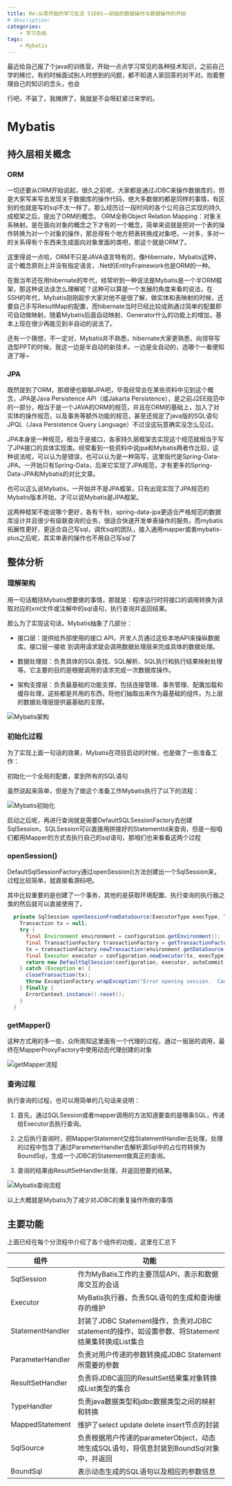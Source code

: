 ```yaml
---
title: Re:从零开始的学习生活 S1E01——初始的数据操作与数据操作的开始
# description: 
categories:
    - 学习总结
tags: 
    - Mybatis
--- 
```

最近给自己报了个java的训练营，开始一点点学习常见的各种技术知识，之前自己学的稀烂，有的时候面试别人时想到的问题，都不知道人家回答的对不对。抱着整理自己的知识的念头，也会

行吧，不装了，我摊牌了，我就是不会呀赶紧过来学的。
# Mybatis
## 持久层相关概念
### ORM
一切还要从ORM开始说起，很久之前呢，大家都是通过JDBC来操作数据库的，但是大家写来写去发现关于数据库的操作代码，绝大多数做的都是同样的事情，有区别的也就是写的sql不太一样了。那么经历过一段时间的各个公司自己实现的持久成框架之后，提出了ORM的概念。
ORM全称Object Relation Mapping：对象关系映射。是在面向对象的概念之下才有的一个概念，简单来说就是把对一个表的操作转换为对一个对象的操作，那总得有个地方把表转换成对象吧，一对多，多对一的关系得有个东西来生成面向对象里面的类吧，那这个就是ORM了。

这里得说一点哈，ORM不只是JAVA语言特有的，像Hibernate，Mybatis这种，这个概念原则上并没有指定语言，.Net的EntityFramework也是ORM的一种。

在我当年还在用hibernate的年代，经常听到一种说法是Mybatis是一个半ORM框架，那这种说法该怎么理解呢？这种可以算是一个发展的角度来看的说法，在SSH的年代，Mybatis刚刚起步大家对他不是很了解，做实体和表映射的时候，还要自己手写ResultMap的配置，而hibernate当时已经比较成熟通过简单的配置即可自动做映射。随着Mybatis后面自动映射、Generator什么的功能上的增加，基本上现在很少再能见到半自动的说法了。

还有一个猜想，不一定对，Mybatis并不熟悉，hibernate大家更熟悉，向领导写选型PPT的时候，我这一边是半自动的新技术，一边是全自动的，选哪个一看便知道了呀~

### JPA
既然提到了ORM，那顺便也聊聊JPA吧，毕竟经常会在某些资料中见到这个概念，JPA是Java Persistence API（或Jakarta Persistence），是之前J2EE规范中的一部分，相当于是一个JAVA的ORM的规范，并且在ORM的基础上，加入了对实体的操作规范，以及事务等额外功能的规范，甚至还规定了java版的SQL语句JPQL（Java Persistence Query Language）不过没这玩意确实没怎么见过。

JPA本身是一种规范，相当于是接口，各家持久层框架去实现这个规范就相当于写了JPA接口的具体实现类。经常看到一些资料中说jpa和Mybatis两者作比较，这种说法呢，可以认为是错误，也可以认为是一种简写，这里指代是Spring-Data-JPA，一开始只有Spring-Data，后来它实现了JPA规范，才有更多的Spring-Data-JPA和Mybatis的对比文章。

也可以这么说Mybatis，一开始并不是JPA框架，只有出现实现了JPA规范的Mybatis版本开始，才可以说Mybatis是JPA框架。

这两种框架不能说哪个更好，各有千秋，spring-data-jpa更适合严格规范的数据库设计并且很少有级联查询的业务，很适合快速开发单表操作的服务。而mybatis拓展性更好，更适合自己写sql，调优sql的团队，接入通用mapper或者mybatis-plus之后呢，其实单表的操作也不用自己写sql了

## 整体分析
### 理解架构
用一句话概括Mybatis想要做的事情，那就是：程序运行时将接口的调用转换为读取对应的xml文件或注解中的sql语句，执行查询并返回结果。

那么为了实现这句话，Mybatis抽象了几部分：

* 接口层：提供给外部使⽤的接⼝ API，开发⼈员通过这些本地API来操纵数据库。接⼝层⼀接收
到调⽤请求就会调⽤数据处理层来完成具体的数据处理。

* 数据处理层：负责具体的SQL查找、SQL解析、SQL执⾏和执⾏结果映射处理等。它主要的⽬的是根据调⽤的请求完成⼀次数据库操作。

* 架构支撑层：负责最基础的功能⽀撑，包括连接管理、事务管理、配置加载和缓存处理，这些都是共⽤的东⻄，将他们抽取出来作为最基础的组件。为上层的数据处理层提供最基础的⽀撑。

![Mybatis架构](/image/post/20210315/Mybatis架构.png 'Mybatis架构图')

### 初始化过程
为了实现上面一句话的效果，Mybatis在项目启动的时候，也是做了一些准备工作：

初始化一个全局的配置，拿到所有的SQL语句

虽然说起来简单，但是为了做这个准备工作Mybatis执行了以下的流程：

![Mybatis初始化](/image/post/20210315/Mybatis初始化.png 'Mybatis初始化')

启动之后呢，再进行查询就是需要DefaultSQLSessionFactory去创建SqlSession，SQLSession可以直接用拼接好的StatementId来查询，但是一般咱们都用Mapper的方式去执行自己的sql语句，那咱们也来看看这两个过程

### openSession()
DefaultSqlSessionFactory通过openSession()方法创建出一个SqlSession来，过程比较简单，就直接看源码吧。

其中比较重要的是创建了一个事务，其他的是获取环境配置、执行查询的执行器之类的然后就可以直接使用了。
```java
  private SqlSession openSessionFromDataSource(ExecutorType execType, TransactionIsolationLevel level, boolean autoCommit) {
    Transaction tx = null;
    try {
      final Environment environment = configuration.getEnvironment();
      final TransactionFactory transactionFactory = getTransactionFactoryFromEnvironment(environment);
      tx = transactionFactory.newTransaction(environment.getDataSource(), level, autoCommit);
      final Executor executor = configuration.newExecutor(tx, execType);
      return new DefaultSqlSession(configuration, executor, autoCommit);
    } catch (Exception e) {
      closeTransaction(tx); 
      throw ExceptionFactory.wrapException("Error opening session.  Cause: " + e, e);
    } finally {
      ErrorContext.instance().reset();
    }
  }
```

### getMapper()
这种方式用的多一些，众所周知这里面有一个代理的过程，通过一层层的调用，最终在MapperProxyFactory中使用动态代理创建的对象

![getMapper流程](/image/post/20210315/getMapper.png 'getMapper流程')

### 查询过程
执行查询的过程，也可以用简单的几句话来说明：
1. 首先，通过SQLSession或者mapper调用的方法知道要查的是哪条SQL，传递给Executor去执行查询。

2. 之后执行查询时，把MapperStatement交给StatementHandler去处理，处理的过程中包含了通过ParameterHandler去解析源Sql中的占位符转换为BoundSql，生成一个JDBC的Statement做真正的查询。

3. 查询的结果由ResultSetHandler处理，并返回想要的结果。

![Mybatis查询流程](/image/post/20210315/Mybatis查询流程.png 'Mybatis查询流程')

以上大概就是Mybatis为了减少对JDBC的重复操作所做的事情

## 主要功能
上面已经在每个分流程中介绍了各个组件的功能，这里在汇总下

|  组件   | 功能  |
|  ----  | ----  |
| SqlSession  | 作为MyBatis工作的主要顶层API，表示和数据库交互的会话 |
| Executor  | MyBatis执行器，负责SQL语句的生成和查询缓存的维护 |
|StatementHandler|封装了JDBC Statement操作，负责对JDBC statement的操作，如设置参数、将Statement结果集转换成List集合|
|ParameterHandler|负责对用户传递的参数转换成JDBC Statement所需要的参数|
|ResultSetHandler|负责将JDBC返回的ResultSet结果集对象转换成List类型的集合|
|TypeHandler|负责java数据类型和jdbc数据类型之间的映射和转换|
|MappedStatement|维护了select  update  delete  insert节点的封装|
|SqlSource|负责根据用户传递的parameterObject，动态地生成SQL语句，将信息封装到BoundSql对象中，并返回|
|BoundSql|表示动态生成的SQL语句以及相应的参数信息|
